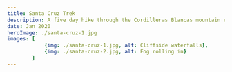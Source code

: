 ```yaml
---
title: Santa Cruz Trek
description: A five day hike through the Cordilleras Blancas mountain range, in Huaraz, Peru.
date: Jan 2020
heroImage: ./santa-cruz-1.jpg
images: [
            {img: ./santa-cruz-1.jpg, alt: Cliffside waterfalls},
            {img: ./santa-cruz-2.jpg, alt: Fog rolling in}
        ]
---
```


